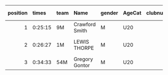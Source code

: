 |   position | times   | team   | Name           | gender   | AgeCat   |   clubnumber | Club name         | Website                              |   finishPosition |
|-----------:|:--------|:-------|:---------------|:---------|:---------|-------------:|:------------------|:-------------------------------------|-----------------:|
|          1 | 0:25:15 | 9M     | Crawford Smith | M        | U20      |            9 | Garscube Harriers | https://www.garscubeharriers.org.uk/ |               11 |
|          2 | 0:26:27 | 1M     | LEWIS THORPE   | M        | U20      |            1 | East Kilbride AC  | http://www.ekac.org.uk/              |               23 |
|          3 | 0:34:33 | 54M    | Gregory Gontor | M        | U20      |           54 | VP-Glasgow        | https://www.vp-glasgow.com           |               87 |